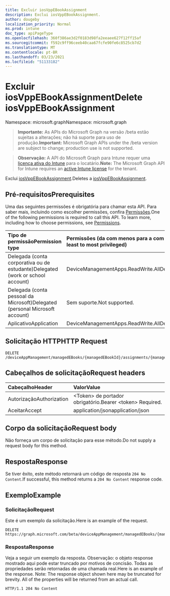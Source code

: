 ```yaml
---
title: Excluir iosVppEBookAssignment
description: Exclui iosVppEBookAssignment.
author: dougeby
localization_priority: Normal
ms.prod: intune
doc_type: apiPageType
ms.openlocfilehash: 360f386ae3d2f0183d98fa2eeaee627f12ff15af
ms.sourcegitcommit: f592c9ff96ceeb40caa67fcfe90fe6c8525cb7d2
ms.translationtype: MT
ms.contentlocale: pt-BR
ms.lasthandoff: 03/23/2021
ms.locfileid: "51133182"
---
```

# <a name="delete-iosvppebookassignment"></a><span data-ttu-id="ed3b9-103">Excluir iosVppEBookAssignment</span><span class="sxs-lookup"><span data-stu-id="ed3b9-103">Delete iosVppEBookAssignment</span></span>

<span data-ttu-id="ed3b9-104">Namespace: microsoft.graph</span><span class="sxs-lookup"><span data-stu-id="ed3b9-104">Namespace: microsoft.graph</span></span>

> <span data-ttu-id="ed3b9-105">**Importante:** As APIs do Microsoft Graph na versão /beta estão sujeitas a alterações; não há suporte para uso de produção.</span><span class="sxs-lookup"><span data-stu-id="ed3b9-105">**Important:** Microsoft Graph APIs under the /beta version are subject to change; production use is not supported.</span></span>

> <span data-ttu-id="ed3b9-106">**Observação:** A API do Microsoft Graph para Intune requer uma [licença ativa do Intune](https://go.microsoft.com/fwlink/?linkid=839381) para o locatário.</span><span class="sxs-lookup"><span data-stu-id="ed3b9-106">**Note:** The Microsoft Graph API for Intune requires an [active Intune license](https://go.microsoft.com/fwlink/?linkid=839381) for the tenant.</span></span>

<span data-ttu-id="ed3b9-107">Exclui [iosVppEBookAssignment](../resources/intune-books-iosvppebookassignment.md).</span><span class="sxs-lookup"><span data-stu-id="ed3b9-107">Deletes a [iosVppEBookAssignment](../resources/intune-books-iosvppebookassignment.md).</span></span>

## <a name="prerequisites"></a><span data-ttu-id="ed3b9-108">Pré-requisitos</span><span class="sxs-lookup"><span data-stu-id="ed3b9-108">Prerequisites</span></span>
<span data-ttu-id="ed3b9-p101">Uma das seguintes permissões é obrigatória para chamar esta API. Para saber mais, incluindo como escolher permissões, confira [Permissões](/graph/permissions-reference).</span><span class="sxs-lookup"><span data-stu-id="ed3b9-p101">One of the following permissions is required to call this API. To learn more, including how to choose permissions, see [Permissions](/graph/permissions-reference).</span></span>

|<span data-ttu-id="ed3b9-111">Tipo de permissão</span><span class="sxs-lookup"><span data-stu-id="ed3b9-111">Permission type</span></span>|<span data-ttu-id="ed3b9-112">Permissões (da com menos para a com mais privilégios)</span><span class="sxs-lookup"><span data-stu-id="ed3b9-112">Permissions (from least to most privileged)</span></span>|
|:---|:---|
|<span data-ttu-id="ed3b9-113">Delegada (conta corporativa ou de estudante)</span><span class="sxs-lookup"><span data-stu-id="ed3b9-113">Delegated (work or school account)</span></span>|<span data-ttu-id="ed3b9-114">DeviceManagementApps.ReadWrite.All</span><span class="sxs-lookup"><span data-stu-id="ed3b9-114">DeviceManagementApps.ReadWrite.All</span></span>|
|<span data-ttu-id="ed3b9-115">Delegada (conta pessoal da Microsoft)</span><span class="sxs-lookup"><span data-stu-id="ed3b9-115">Delegated (personal Microsoft account)</span></span>|<span data-ttu-id="ed3b9-116">Sem suporte.</span><span class="sxs-lookup"><span data-stu-id="ed3b9-116">Not supported.</span></span>|
|<span data-ttu-id="ed3b9-117">Aplicativo</span><span class="sxs-lookup"><span data-stu-id="ed3b9-117">Application</span></span>|<span data-ttu-id="ed3b9-118">DeviceManagementApps.ReadWrite.All</span><span class="sxs-lookup"><span data-stu-id="ed3b9-118">DeviceManagementApps.ReadWrite.All</span></span>|

## <a name="http-request"></a><span data-ttu-id="ed3b9-119">Solicitação HTTP</span><span class="sxs-lookup"><span data-stu-id="ed3b9-119">HTTP Request</span></span>
<!-- {
  "blockType": "ignored"
}
-->
``` http
DELETE /deviceAppManagement/managedEBooks/{managedEBookId}/assignments/{managedEBookAssignmentId}
```

## <a name="request-headers"></a><span data-ttu-id="ed3b9-120">Cabeçalhos de solicitação</span><span class="sxs-lookup"><span data-stu-id="ed3b9-120">Request headers</span></span>
|<span data-ttu-id="ed3b9-121">Cabeçalho</span><span class="sxs-lookup"><span data-stu-id="ed3b9-121">Header</span></span>|<span data-ttu-id="ed3b9-122">Valor</span><span class="sxs-lookup"><span data-stu-id="ed3b9-122">Value</span></span>|
|:---|:---|
|<span data-ttu-id="ed3b9-123">Autorização</span><span class="sxs-lookup"><span data-stu-id="ed3b9-123">Authorization</span></span>|<span data-ttu-id="ed3b9-124">&lt;Token&gt; de portador obrigatório.</span><span class="sxs-lookup"><span data-stu-id="ed3b9-124">Bearer &lt;token&gt; Required.</span></span>|
|<span data-ttu-id="ed3b9-125">Aceitar</span><span class="sxs-lookup"><span data-stu-id="ed3b9-125">Accept</span></span>|<span data-ttu-id="ed3b9-126">application/json</span><span class="sxs-lookup"><span data-stu-id="ed3b9-126">application/json</span></span>|

## <a name="request-body"></a><span data-ttu-id="ed3b9-127">Corpo da solicitação</span><span class="sxs-lookup"><span data-stu-id="ed3b9-127">Request body</span></span>
<span data-ttu-id="ed3b9-128">Não forneça um corpo de solicitação para esse método.</span><span class="sxs-lookup"><span data-stu-id="ed3b9-128">Do not supply a request body for this method.</span></span>

## <a name="response"></a><span data-ttu-id="ed3b9-129">Resposta</span><span class="sxs-lookup"><span data-stu-id="ed3b9-129">Response</span></span>
<span data-ttu-id="ed3b9-130">Se tiver êxito, este método retornará um código de resposta `204 No Content`.</span><span class="sxs-lookup"><span data-stu-id="ed3b9-130">If successful, this method returns a `204 No Content` response code.</span></span>

## <a name="example"></a><span data-ttu-id="ed3b9-131">Exemplo</span><span class="sxs-lookup"><span data-stu-id="ed3b9-131">Example</span></span>

### <a name="request"></a><span data-ttu-id="ed3b9-132">Solicitação</span><span class="sxs-lookup"><span data-stu-id="ed3b9-132">Request</span></span>
<span data-ttu-id="ed3b9-133">Este é um exemplo da solicitação.</span><span class="sxs-lookup"><span data-stu-id="ed3b9-133">Here is an example of the request.</span></span>
``` http
DELETE https://graph.microsoft.com/beta/deviceAppManagement/managedEBooks/{managedEBookId}/assignments/{managedEBookAssignmentId}
```

### <a name="response"></a><span data-ttu-id="ed3b9-134">Resposta</span><span class="sxs-lookup"><span data-stu-id="ed3b9-134">Response</span></span>
<span data-ttu-id="ed3b9-p102">Veja a seguir um exemplo da resposta. Observação: o objeto response mostrado aqui pode estar truncado por motivos de concisão. Todas as propriedades serão retornadas de uma chamada real.</span><span class="sxs-lookup"><span data-stu-id="ed3b9-p102">Here is an example of the response. Note: The response object shown here may be truncated for brevity. All of the properties will be returned from an actual call.</span></span>
``` http
HTTP/1.1 204 No Content
```





